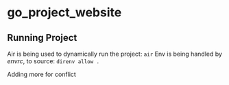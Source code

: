 # go_project_website

## Running Project
Air is being used to dynamically run the project: `air`
Env is being handled by *envrc*, to source: `direnv allow .`

Adding more for conflict